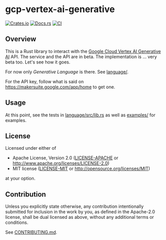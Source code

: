 # gcp-vertex-ai-generative

[![Crates.io](https://img.shields.io/crates/v/gcp-vertex-ai-generative-language.svg)](https://crates.io/crates/gcp-vertex-ai-generative-language)
[![Docs.rs](https://docs.rs/gcp-vertex-ai-generative-language/badge.svg)](https://docs.rs/gcp-vertex-ai-generative-language)
[![CI](https://github.com/ssoudan/gcp-vertex-ai-generative-ai/workflows/CI/badge.svg)](https://github.com/ssoudan/gcp-vertex-ai-generative-ai/actions)

## Overview

This is a Rust library to interact with the [Google Cloud Vertex AI Generative AI](https://cloud.google.com/vertex-ai/docs/generative-ai/learn/overview) API.
The service and the API are in beta. The implementation is ... very beta too. Let's see how it goes.

For now only *Generative Language* is there. See [language/](language/).  

For the API key, follow what is said on https://makersuite.google.com/app/home to get one.

## Usage

At this point, see the tests in [language/src/lib.rs](language/src/lib.rs) as well as [examples/](examples/) for examples.

## License

Licensed under either of

- Apache License, Version 2.0
  ([LICENSE-APACHE](LICENSE-APACHE) or http://www.apache.org/licenses/LICENSE-2.0)
- MIT license
  ([LICENSE-MIT](LICENSE-MIT) or http://opensource.org/licenses/MIT)

at your option.

## Contribution

Unless you explicitly state otherwise, any contribution intentionally submitted
for inclusion in the work by you, as defined in the Apache-2.0 license, shall be
dual licensed as above, without any additional terms or conditions.

See [CONTRIBUTING.md](docs/CONTRIBUTING.md).
